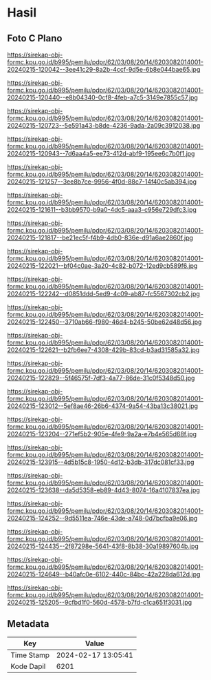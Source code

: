 # Hasil

## Foto C Plano

https://sirekap-obj-formc.kpu.go.id/b995/pemilu/pdpr/62/03/08/20/14/6203082014001-20240215-120042--3ee41c29-8a2b-4ccf-9d5e-6b8e044bae65.jpg

https://sirekap-obj-formc.kpu.go.id/b995/pemilu/pdpr/62/03/08/20/14/6203082014001-20240215-120440--e8b04340-0cf8-4feb-a7c5-3149e7855c57.jpg

https://sirekap-obj-formc.kpu.go.id/b995/pemilu/pdpr/62/03/08/20/14/6203082014001-20240215-120723--5e591a43-b8de-4236-9ada-2a09c3912038.jpg

https://sirekap-obj-formc.kpu.go.id/b995/pemilu/pdpr/62/03/08/20/14/6203082014001-20240215-120943--7d6aa4a5-ee73-412d-abf9-195ee6c7b0f1.jpg

https://sirekap-obj-formc.kpu.go.id/b995/pemilu/pdpr/62/03/08/20/14/6203082014001-20240215-121257--3ee8b7ce-9956-4f0d-88c7-14f40c5ab394.jpg

https://sirekap-obj-formc.kpu.go.id/b995/pemilu/pdpr/62/03/08/20/14/6203082014001-20240215-121611--b3bb9570-b9a0-4dc5-aaa3-c956e729dfc3.jpg

https://sirekap-obj-formc.kpu.go.id/b995/pemilu/pdpr/62/03/08/20/14/6203082014001-20240215-121817--be21ec5f-f4b9-4db0-836e-d91a6ae2860f.jpg

https://sirekap-obj-formc.kpu.go.id/b995/pemilu/pdpr/62/03/08/20/14/6203082014001-20240215-122021--bf04c0ae-3a20-4c82-b072-12ed9cb589f6.jpg

https://sirekap-obj-formc.kpu.go.id/b995/pemilu/pdpr/62/03/08/20/14/6203082014001-20240215-122242--d0851ddd-5ed9-4c09-ab87-fc5567302cb2.jpg

https://sirekap-obj-formc.kpu.go.id/b995/pemilu/pdpr/62/03/08/20/14/6203082014001-20240215-122450--3710ab66-f980-46d4-b245-50be62d48d56.jpg

https://sirekap-obj-formc.kpu.go.id/b995/pemilu/pdpr/62/03/08/20/14/6203082014001-20240215-122621--b2fb6ee7-4308-429b-83cd-b3ad31585a32.jpg

https://sirekap-obj-formc.kpu.go.id/b995/pemilu/pdpr/62/03/08/20/14/6203082014001-20240215-122829--5f46575f-7df3-4a77-86de-31c0f5348d50.jpg

https://sirekap-obj-formc.kpu.go.id/b995/pemilu/pdpr/62/03/08/20/14/6203082014001-20240215-123012--5ef8ae46-26b6-4374-9a54-43ba13c38021.jpg

https://sirekap-obj-formc.kpu.go.id/b995/pemilu/pdpr/62/03/08/20/14/6203082014001-20240215-123204--271ef5b2-905e-4fe9-9a2a-e7b4e565d68f.jpg

https://sirekap-obj-formc.kpu.go.id/b995/pemilu/pdpr/62/03/08/20/14/6203082014001-20240215-123915--4d5b15c8-1950-4d12-b3db-317dc081cf33.jpg

https://sirekap-obj-formc.kpu.go.id/b995/pemilu/pdpr/62/03/08/20/14/6203082014001-20240215-123638--da5d5358-eb89-4d43-8074-16a4107837ea.jpg

https://sirekap-obj-formc.kpu.go.id/b995/pemilu/pdpr/62/03/08/20/14/6203082014001-20240215-124252--9d5511ea-746e-43de-a748-0d7bcfba9e06.jpg

https://sirekap-obj-formc.kpu.go.id/b995/pemilu/pdpr/62/03/08/20/14/6203082014001-20240215-124435--2f87298e-5641-43f8-8b38-30a19897604b.jpg

https://sirekap-obj-formc.kpu.go.id/b995/pemilu/pdpr/62/03/08/20/14/6203082014001-20240215-124649--b40afc0e-6102-440c-84bc-42a228da612d.jpg

https://sirekap-obj-formc.kpu.go.id/b995/pemilu/pdpr/62/03/08/20/14/6203082014001-20240215-125205--9cfbd1f0-560d-4578-b7fd-c1ca651f3031.jpg


## Metadata

| Key        | Value               |
| ---------- | ------------------- |
| Time Stamp | 2024-02-17 13:05:41 |
| Kode Dapil | 6201                |



